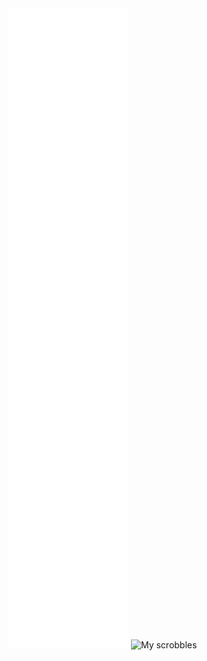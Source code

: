 <div>
  <picture>
    <img src="/github-metrics.svg" alt="Metrics">
  </picture>
  
  <picture>
    <img src="https://lastfm-recently-played.vercel.app/api?user=tncz" alt="My scrobbles">
  </picture>
</div>
